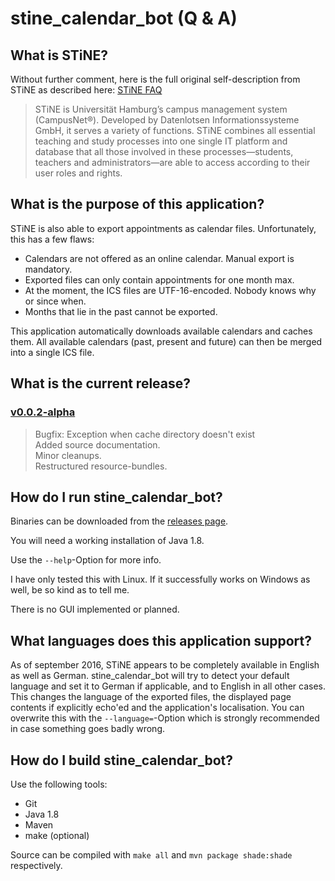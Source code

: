 # stine_calendar_bot (Q & A)

## What is STiNE?

Without further comment, here is the full original self-description from STiNE as described here: [STiNE FAQ](https://www.stine.uni-hamburg.de/scripts/mgrqispi.dll?APPNAME=CampusNet&PRGNAME=EXTERNALPAGES&ARGUMENTS=-N000000000000002,-N000498,-Afaq "STiNE FAQ")

> STiNE is Universität Hamburg’s campus management system (CampusNet®). Developed by Datenlotsen Informationssysteme GmbH, it serves a variety of functions. STiNE combines all essential teaching and study processes into one single IT platform and database that all those involved in these processes—students, teachers and administrators—are able to access according to their user roles and rights.

## What is the purpose of this application?

STiNE is also able to export appointments as calendar files. Unfortunately, this has a few flaws:
- Calendars are not offered as an online calendar. Manual export is mandatory.
- Exported files can only contain appointments for one month max.
- At the moment, the ICS files are UTF-16-encoded. Nobody knows why or since when.
- Months that lie in the past cannot be exported.

This application automatically downloads available calendars and caches them. All available calendars (past, present and future) can then be merged into a single ICS file.

## What is the current release?

### [v0.0.2-alpha](https://github.com/felsenhower/stine_calendar_bot/releases/tag/v0.0.2)
> Bugfix: Exception when cache directory doesn't exist <br/>
Added source documentation. <br/>
Minor cleanups. <br/>
Restructured resource-bundles.

## How do I run stine_calendar_bot?

Binaries can be downloaded from the [releases page](https://github.com/felsenhower/stine_calendar_bot/releases).

You will need a working installation of Java 1.8.

Use the `--help`-Option for more info.

I have only tested this with Linux. If it successfully works on Windows as well, be so kind as to tell me.

There is no GUI implemented or planned.

## What languages does this application support?

As of september 2016, STiNE appears to be completely available in English as well as German. stine_calendar_bot will try to detect your default language and set it to German if applicable, and to English in all other cases. This changes the language of the exported files, the displayed page contents if explicitly echo'ed and the application's localisation. You can overwrite this with the `--language=`-Option which is strongly recommended in case something goes badly wrong.

## How do I build stine_calendar_bot?

Use the following tools:
- Git
- Java 1.8
- Maven
- make (optional)

Source can be compiled with `make all` and `mvn package shade:shade` respectively.
